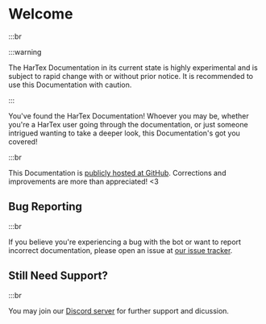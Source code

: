 # Welcome

:::br

:::warning

The HarTex Documentation in its current state is highly
experimental and is subject to rapid change with or without prior
notice. It is recommended to use this Documentation with caution.

:::

You've found the HarTex Documentation! Whoever you may be,
whether you're a HarTex user going through the documentation,
or just someone intrigued wanting to take a deeper look, this
Documentation's got you covered!

:::br

This Documentation is [publicly hosted at GitHub](https://github.com/TeamHarTex/HarTex).
Corrections and improvements are more than appreciated! <3

## Bug Reporting

:::br

If you believe you're experiencing a bug with the bot or want to report incorrect
documentation, please open an issue at [our issue tracker](https://github.com/TeamHarTex/HarTex/issues).

## Still Need Support?

:::br

You may join our [Discord server](https://discord.gg/Xu8453VBAv) for further support and
dicussion.
